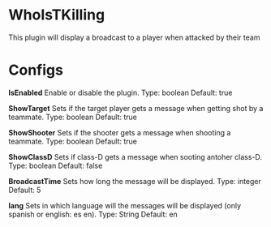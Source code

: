 # WhoIsTKilling
This plugin will display a broadcast to a player when attacked by their team

# Configs
        
  **IsEnabled**
    Enable or disable the plugin.
    Type: boolean
    Default: true

  **ShowTarget**
    Sets if the target player gets a message when getting shot by a teammate.
    Type: boolean
    Default: true

  **ShowShooter**
    Sets if the shooter gets a message when shooting a teammate.
    Type: boolean
    Default: true

  **ShowClassD**
    Sets if class-D gets a message when sooting antoher class-D.
    Type: boolean
    Default: false

  **BroadcastTime**
    Sets how long the message will be displayed.
    Type: integer
    Default: 5

  **lang**
    Sets in which language will the messages will be displayed (only spanish or english: es en).
    Type: String
    Default: en
